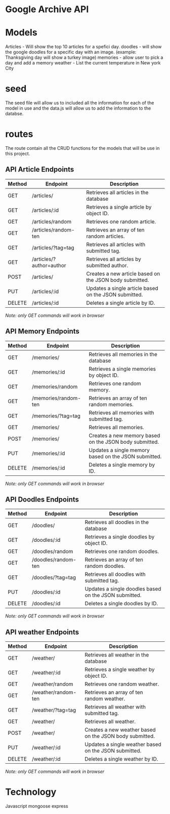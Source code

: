 # Google Archive API

# Models
Articles - Will show the top 10 articles for a spefici day.
doodles - will show the google doodles for a specific day with an image. (example: Thanksgiving day will show a turkey image)
memories - allow user to pick a day and add a memory
weather - List the current temperature in New york City

# seed 
 The seed file will allow us to included all the information for each of the model in use and the data.js will allow us to add the information to the databse.

# routes
The route contain all the CRUD functions for the models that will be use in this project.

## API Article Endpoints

| Method | Endpoint         | Description             |
| ------ | ---------------- | ----------------------- |
| GET    | /articles/             | Retrieves all articles in the database   |
| GET    | /articles/:id          | Retrieves a single article by object ID.  |
| GET    | /articles/random   | Retrieves one random article. |
| GET    | /articles/random-ten | Retrieves an array of ten random articles.  |
| GET    | /articles/?tag=tag | Retrieves all articles with submitted tag.   |
| GET    | /articles/?author=author | Retrieves all articles by submitted author.  |
| POST  | /articles/ | Creates a new article based on the JSON body submitted.   |
| PUT    | /articles/:id | Updates a single article based on the JSON submitted.    |
| DELETE | /articles/:id | Deletes a single article by ID.    |

*Note: only GET commands will work in browser*

## API Memory Endpoints

| Method | Endpoint         | Description             |
| ------ | ---------------- | ----------------------- |
| GET    | /memories/             | Retrieves all memories in the database   |
| GET    | /memories/:id          | Retrieves a single memories by object ID.  |
| GET    | /memories/random   | Retrieves one random memory. |
| GET    | /memories/random-ten | Retrieves an array of ten random memories.  |
| GET    | /memories/?tag=tag | Retrieves all memories with submitted tag.   |
| GET    | /memories/ | Retrieves all memories.  |
| POST  | /memories/ | Creates a new memory based on the JSON body submitted.   |
| PUT    | /memories/:id | Updates a single memory based on the JSON submitted.    |
| DELETE | /memories/:id | Deletes a single memory by ID.    |

*Note: only GET commands will work in browser*

## API Doodles Endpoints

| Method | Endpoint         | Description             |
| ------ | ---------------- | ----------------------- |
| GET    | /doodles/             | Retrieves all doodles in the database   |
| GET    | /doodles/:id          | Retrieves a single doodles by object ID.  |
| GET    | /doodles/random   | Retrieves one random doodles. |
| GET    | /doodles/random-ten | Retrieves an array of ten random doodles.  |
| GET    | /doodles/?tag=tag | Retrieves all doodles with submitted tag.   |
| PUT    | /doodles/:id | Updates a single doodles based on the JSON submitted.    |
| DELETE | /doodles/:id | Deletes a single doodles by ID.    |

*Note: only GET commands will work in browser*

## API weather Endpoints

| Method | Endpoint         | Description             |
| ------ | ---------------- | ----------------------- |
| GET    | /weather/             | Retrieves all weather in the database   |
| GET    | /weather/:id          | Retrieves a single weather by object ID.  |
| GET    | /weather/random   | Retrieves one random weather. |
| GET    | /weather/random-ten | Retrieves an array of ten random weather.  |
| GET    | /weather/?tag=tag | Retrieves all weather with submitted tag.   |
| GET    | /weather/ | Retrieves all weather.  |
| POST  | /weather/ | Creates a new weather based on the JSON body submitted.   |
| PUT    | /weather/:id | Updates a single weather based on the JSON submitted.    |
| DELETE | /weather/:id | Deletes a single weather by ID.    |

*Note: only GET commands will work in browser*

# Technology
Javascript
mongoose
express
